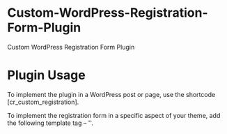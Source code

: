 # Custom-WordPress-Registration-Form-Plugin
Custom WordPress Registration Form Plugin 

# Plugin Usage
To implement the plugin in a WordPress post or page, use the shortcode [cr_custom_registration].

To implement the registration form in a specific aspect of your theme, add the following template tag – '<?php custom_registration_function(); ?>'.
